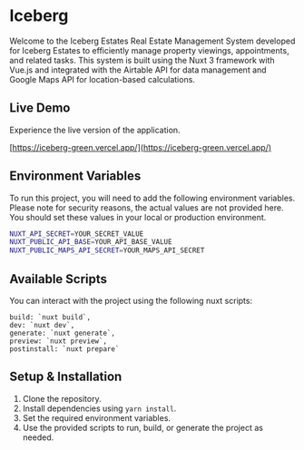 # Iceberg

Welcome to the Iceberg Estates Real Estate Management System developed for Iceberg Estates to efficiently manage property viewings, appointments, and related tasks. This system is built using the Nuxt 3 framework with Vue.js and integrated with the Airtable API for data management and Google Maps API for location-based calculations.

## Live Demo

Experience the live version of the application.

[https://iceberg-green.vercel.app/](https://iceberg-green.vercel.app/)

## Environment Variables

To run this project, you will need to add the following environment variables. Please note for security reasons, the actual values are not provided here. You should set these values in your local or production environment.

```bash
NUXT_API_SECRET=YOUR_SECRET_VALUE
NUXT_PUBLIC_API_BASE=YOUR_API_BASE_VALUE
NUXT_PUBLIC_MAPS_API_SECRET=YOUR_MAPS_API_SECRET
```

## Available Scripts

You can interact with the project using the following nuxt scripts:

    build: `nuxt build`,
    dev: `nuxt dev`,
    generate: `nuxt generate`,
    preview: `nuxt preview`,
    postinstall: `nuxt prepare`

## Setup & Installation

1. Clone the repository.
2. Install dependencies using `yarn install`.
3. Set the required environment variables.
4. Use the provided scripts to run, build, or generate the project as needed.
